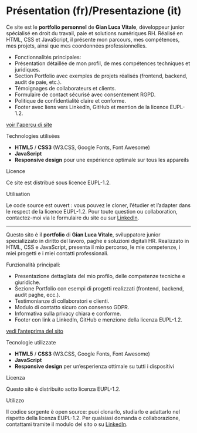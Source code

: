 # Présentation (fr)/Presentazione (it)

Ce site est le **portfolio personnel** de **Gian Luca Vitale**, développeur junior spécialisé en droit du travail, paie et solutions numériques RH.
Réalisé en HTML, CSS et JavaScript, il présente mon parcours, mes compétences, mes projets, ainsi que mes coordonnées professionnelles.

- Fonctionnalités principales:
- Présentation détaillée de mon profil, de mes compétences techniques et juridiques.
- Section Portfolio avec exemples de projets réalisés (frontend, backend, audit de paie, etc.).
- Témoignages de collaborateurs et clients.
- Formulaire de contact sécurisé avec consentement RGPD.
- Politique de confidentialité claire et conforme.
- Footer avec liens vers LinkedIn, GitHub et mention de la licence EUPL-1.2.

[voir l'aperçu di site](https://gianlucavitale000.github.io/Portfolio-GLV/)

Technologies utilisées

- **HTML5** / **CSS3** (W3.CSS, Google Fonts, Font Awesome)
- **JavaScript**
- **Responsive design** pour une expérience optimale sur tous les appareils

Licence

Ce site est distribué sous licence EUPL-1.2.

Utilisation

Le code source est ouvert : vous pouvez le cloner, l’étudier et l’adapter dans le respect de la licence EUPL-1.2.
Pour toute question ou collaboration, contactez-moi via le formulaire du site ou sur [LinkedIn](https://www.linkedin.com/in/gian-luca-vitale-05b82624/).

---

Questo sito è il **portfolio** di **Gian Luca Vitale**, sviluppatore junior specializzato in diritto del lavoro, paghe e soluzioni digitali HR.
Realizzato in HTML, CSS e JavaScript, presenta il mio percorso, le mie competenze, i miei progetti e i miei contatti professionali.

Funzionalità principali:

- Presentazione dettagliata del mio profilo, delle competenze tecniche e giuridiche.
- Sezione Portfolio con esempi di progetti realizzati (frontend, backend, audit paghe, ecc.).
- Testimonianze di collaboratori e clienti.
- Modulo di contatto sicuro con consenso GDPR.
- Informativa sulla privacy chiara e conforme.
- Footer con link a LinkedIn, GitHub e menzione della licenza EUPL-1.2.

[vedi l’anteprima del sito](https://gianlucavitale000.github.io/Portfolio-GLV/)

Tecnologie utilizzate

- **HTML5** / **CSS3** (W3.CSS, Google Fonts, Font Awesome)
- **JavaScript**
- **Responsive design** per un’esperienza ottimale su tutti i dispositivi

Licenza

Questo sito è distribuito sotto licenza EUPL-1.2.

Utilizzo

Il codice sorgente è open source: puoi clonarlo, studiarlo e adattarlo nel rispetto della licenza EUPL-1.2.
Per qualsiasi domanda o collaborazione, contattami tramite il modulo del sito o su [LinkedIn](https://www.linkedin.com/in/gian-luca-vitale-05b82624/).
